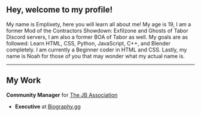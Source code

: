 ## Hey, welcome to my profile!
My name is Emplixety, here you will learn all about me! My age is 19, I am a former Mod of the Contractors Showdown: Exfilzone and Ghosts of Tabor Discord servers, I am also a former BOA of Tabor as well. My goals are as followed: Learn HTML, CSS, Python, JavaScript, C++, and Blender completely. I am currently a Beginner coder in HTML and CSS. Lastly, my name is Noah for those of you that may wonder what my actual name is.

---

## My Work

**Community Manager** for [The JB Association](https://github.com/The-JB-Association)
- **Executive** at [Biography.gg](https://biography.gg/)
